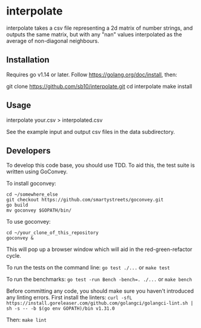 # interpolate

interpolate takes a csv file representing a 2d matrix of number strings, and
outputs the same matrix, but with any "nan" values interpolated as the average
of non-diagonal neighbours.

## Installation

Requires go v1.14 or later. Follow https://golang.org/doc/install, then:

git clone https://github.com/sb10/interpolate.git
cd interpolate
make install

## Usage

interpolate your.csv > interpolated.csv

See the example input and output csv files in the data subdirectory.

## Developers
To develop this code base, you should use TDD. To aid this, the test suite is
written using GoConvey.

To install goconvey:
```
cd ~/somewhere_else
git checkout https://github.com/smartystreets/goconvey.git
go build
mv goconvey $GOPATH/bin/
```

To use goconvey:
```
cd ~/your_clone_of_this_repository
goconvey &
```
This will pop up a browser window which will aid in the red-green-refactor
cycle.

To run the tests on the command line:
`go test ./...` or `make test`

To run the benchmarks:
`go test -run Bench -bench=. ./...` or `make bench`

Before committing any code, you should make sure you haven't introduced any
linting errors. First install the linters:
`curl -sfL https://install.goreleaser.com/github.com/golangci/golangci-lint.sh | sh -s -- -b $(go env GOPATH)/bin v1.31.0`

Then:
`make lint`
